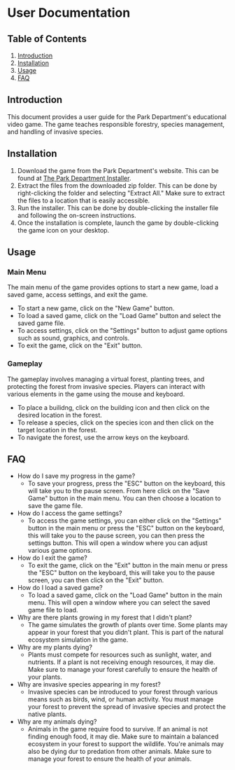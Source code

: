 # User Documentation

## Table of Contents
1. [Introduction](#introduction)
2. [Installation](#installation)
3. [Usage](#usage)
4. [FAQ](#faq)

## Introduction <a name="introduction"></a>
This document provides a user guide for the Park Department's educational video game. The game teaches responsible forestry, species management, and handling of invasive species. 

## Installation <a name="installation"></a>
1. Download the game from the Park Department's website. This can be found at [The Park Department Installer](https://github.com/NSuer/SeniorProject).
2. Extract the files from the downloaded zip folder. This can be done by right-clicking the folder and selecting "Extract All." Make sure to extract the files to a location that is easily accessible.
3. Run the installer. This can be done by double-clicking the installer file and following the on-screen instructions.
4. Once the installation is complete, launch the game by double-clicking the game icon on your desktop.

## Usage <a name="usage"></a>

### Main Menu
The main menu of the game provides options to start a new game, load a saved game, access settings, and exit the game.
- To start a new game, click on the "New Game" button.
- To load a saved game, click on the "Load Game" button and select the saved game file.
- To access settings, click on the "Settings" button to adjust game options such as sound, graphics, and controls.
- To exit the game, click on the "Exit" button.

### Gameplay
The gameplay involves managing a virtual forest, planting trees, and protecting the forest from invasive species. Players can interact with various elements in the game using the mouse and keyboard.
- To place a builidng, click on the building icon and then click on the desired location in the forest.
- To release a species, click on the species icon and then click on the target location in the forest.
- To navigate the forest, use the arrow keys on the keyboard.

## FAQ <a name="faq"></a>
- How do I save my progress in the game?
    - To save your progress, press the "ESC" button on the keyboard, this will take you to the pause screen. From here click on the "Save Game" button in the main menu. You can then choose a location to save the game file.
- How do I access the game settings?
    - To access the game settings, you can either click on the "Settings" button in the main menu or press the "ESC" button on the keyboard, this will take you to the pause screen, you can then press the settings button. This will open a window where you can adjust various game options.
- How do I exit the game?
    - To exit the game, click on the "Exit" button in the main menu or press the "ESC" button on the keyboard, this will take you to the pause screen, you can then click on the "Exit" button.
- How do I load a saved game?
    - To load a saved game, click on the "Load Game" button in the main menu. This will open a window where you can select the saved game file to load.
- Why are there plants growing in my forest that I didn't plant?
    - The game simulates the growth of plants over time. Some plants may appear in your forest that you didn't plant. This is part of the natural ecosystem simulation in the game.
- Why are my plants dying?
    - Plants must compete for resources such as sunlight, water, and nutrients. If a plant is not receiving enough resources, it may die. Make sure to manage your forest carefully to ensure the health of your plants.
- Why are invasive species appearing in my forest?
    - Invasive species can be introduced to your forest through various means such as birds, wind, or human activity. You must manage your forest to prevent the spread of invasive species and protect the native plants.
- Why are my animals dying?
    - Animals in the game require food to survive. If an animal is not finding enough food, it may die. Make sure to maintain a balanced ecosystem in your forest to support the wildlife. You're animals may also be dying dur to predation from other animals. Make sure to manage your forest to ensure the health of your animals.



